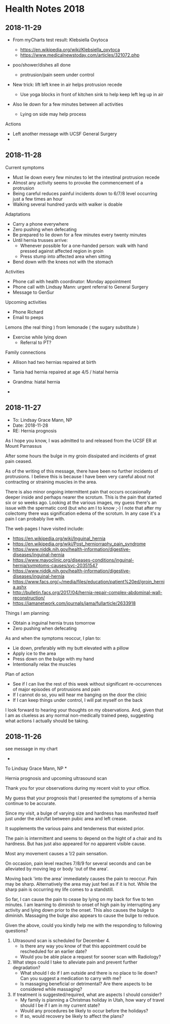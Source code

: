 
# Health Notes 2018

## 2018-11-29

* From myCharts test result: Klebsiella Oxytoca
	* https://en.wikipedia.org/wiki/Klebsiella_oxytoca
	* https://www.medicalnewstoday.com/articles/321072.php


* poo/shower/dishes all done 
	* protrusion/pain seem under control
* New trick: lift left knee in air helps protrusion recede
	* Use yoga blocks in front of kitchen sink to help keep left leg up in air  
* Also lie down for a few minutes between all activities
	* Lying on side may help process

Actions
* Left another message with UCSF General Surgery
* 
## 2018-11-28


Current symptoms
* Must lie down every few minutes to let the intestinal protrusion recede
* Almost any activity seems to provoke the commencement of a protrusion
* Being careful reduces painful incidents down to 6/7/8 level occurring just a few times an hour
* Walking several hundred yards with walker is doable

Adaptations
* Carry a phone everywhere
* Zero pushing when defecating
* Be prepared to lie down for a few minutes every twenty minutes
* Until hernia trusses arrive:
	* Whenever possible for a one-handed person: walk with hand pressed against affected region in groin
	* Press stump into affected area when sitting
* Bend down with the knees not with the stomach 


Activities
* Phone call with health coordinator: Monday appointment
* Phone call with Lindsay Mann: urgent referral to General Surgery
* Message to GenSur


Upcoming activities
* Phone Richard
* Email to peeps

Lemons (the real thing ) from lemonade ( the sugary substitute )
* Exercise while lying down
	* Referral to PT?

Family connections
* Allison had two hernias repaired at birth
* Tania had hernia repaired at age 4/5 / hiatal hernia
* Grandma: hiatal hernia

* 


## 2018-11-27

* To: Lindsay Grace Mann, NP
* Date: 2018-11-28
* RE: Hernia prognosis

As I hope you know, I was admitted to and released from the UCSF ER at Mount Parnassus

After some hours the bulge in my groin dissipated and incidents of great pain ceased.

As of the writing of this message, there have been no further incidents of protrusions. I believe this is because I have been very careful about not contracting or straining muscles in the area.

There is also minor ongoing intermittent pain that occurs occasionally deeper inside and perhaps nearer the scrotum. This is the pain that started six or so weeks ago. Looking at the various images, my guess there's an issue with the spermatic cord (but who am I to know ;-) I note that after my colectomy there was signification edema of the scrotum. In any case it's a pain I can probably live with.

The web pages I have visited include:

* https://en.wikipedia.org/wiki/Inguinal_hernia
* https://en.wikipedia.org/wiki/Post_herniorraphy_pain_syndrome
* https://www.niddk.nih.gov/health-information/digestive-diseases/inguinal-hernia
* https://www.mayoclinic.org/diseases-conditions/inguinal-hernia/symptoms-causes/syc-20351547
* https://www.niddk.nih.gov/health-information/digestive-diseases/inguinal-hernia
* https://www.facs.org/~/media/files/education/patient%20ed/groin_hernia.ashx
* http://bulletin.facs.org/2017/04/hernia-repair-complex-abdominal-wall-reconstruction/
* https://jamanetwork.com/journals/jama/fullarticle/2633918


Things I am planning:
* Obtain a inguinal hernia truss tomorrow
* Zero pushing when defecating


As and when the symptoms reoccur, I plan to:
* Lie down, preferably with my butt elevated with a pillow
* Apply ice to the area
* Press down on the bulge with my hand
* Intentionally relax the muscles


Plan of action
* See if I can live the rest of this week without significant re-occurrences of major episodes of protrusions and pain
* If I cannot do so, you will hear me banging on the door the clinic
* If I can keep things under control, I will pat myself on the back

I look forward to hearing your thoughts on my observations. And, given that I am as clueless as any normal  non-medically trained peep, suggesting what actions I actually should be taking.














## 2018-11-26


see message in my chart

* 
To Lindsay Grace Mann, NP
* 

Hernia prognosis and upcoming ultrasound scan


Thank you for your observations during my recent visit to your office.

My guess that your prognosis that I presented the symptoms of a hernia continue to be accurate.


Since my visit, a bulge of varying size and hardness has manifested itself just under the skin/fat between pubic area and left crease.

It supplements the various pains and tenderness that existed prior.


The pain is intermittent and seems to depend on the hight of a chair and its hardness.
But has just also appeared for no apparent visible cause.


Most any movement causes a 1/2 pain sensation.


On occasion, pain level reaches 7/8/9 for several seconds and can be alleviated by moving leg or body 'out of the area'.

Moving back 'into the area' immediately causes the pain to reoccur.
Pain may be sharp. Alternatively the area may just feel as if it is hot.
While the sharp pain is occurring my life comes to a standstill.


So far, I can cause the pain to cease by lying on my back for five to ten minutes.
I am learning to diminish to onset of high pain by interrupting any activity and lying down prior to the onset.
This also causes the bulge to diminish. Massaging the bulge also appears to cause the bulge to reduce.


Given the above, could you kindly help me with the responding to following questions?


1. Ultrasound scan is scheduled for December 4.
	* Is there any way you know of that this appointment could be rescheduled for an earlier date?
	* Would you be able place a request for sooner scan with Radiology?
2. What steps could I take to alleviate pain and prevent further degradation?
	* What should I do if I am outside and there is no place to lie down? Can you suggest a medication to carry with me?
	* Is massaging beneficial or detrimental? Are there aspects to be considered while massaging?
3. If treatment is suggested/required, what are aspects I should consider?
	* My family is planning a Christmas holiday in Utah, how wary of travel should I be if I am in my current state?
	* Would any procedures be likely to occur before the holidays?
	* If so, would recovery be likely to affect the plans?
<!--stackedit_data:
eyJoaXN0b3J5IjpbMTY5NzU0MDg3MywtNDE1Nzc2NjMsLTUzNT
M0MjM0NSwtOTc0NTMxOTA4LC00OTkwNzAwNjcsLTIwODIxNTY5
NzVdfQ==
-->